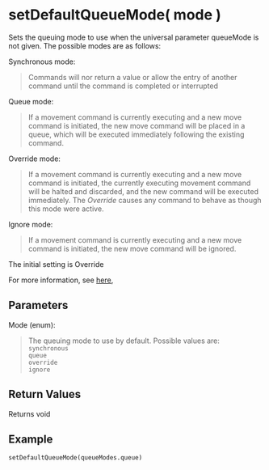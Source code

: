 # setDefaultQueueMode( mode )

Sets the queuing mode to use when the universal parameter queueMode is not given.
The possible modes are as follows:

Synchronous mode:
> Commands will nor return a value or allow the entry of another command until the command is completed or interrupted

Queue mode:
> If a movement command is currently executing and a new move command is initiated, the new move command will be placed in a queue, which will be executed immediately following the existing command.

Override mode:
> If a movement command is currently executing and a new move command is initiated, the currently executing movement command will be halted and discarded, and the new command will be executed immediately. The *Override* causes any command to behave as though this mode were active.

Ignore mode:
> If a movement command is currently executing and a new move command is initiated, the new move command will be ignored.

The initial setting is Override

For more information, see [here](../executionModes.md),

## Parameters

Mode (enum):  
> The queuing mode to use by default. Possible values are:  
> `synchronous`  
> `queue`  
> `override`  
> `ignore`

## Return Values

Returns void

## Example

```py
setDefaultQueueMode(queueModes.queue)
```
